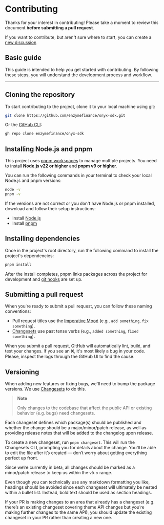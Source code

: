 # Contributing

Thanks for your interest in contributing! Please take a moment to review this document **before submitting a pull request**.

If you want to contribute, but aren't sure where to start, you can create a [new discussion](https://github.com/enzymefinance/onyx-sdk/discussions).

## Basic guide

This guide is intended to help you get started with contributing. By following these steps, you will understand the development process and workflow.

---

## Cloning the repository

To start contributing to the project, clone it to your local machine using git:

```bash
git clone https://github.com/enzymefinance/onyx-sdk.git
```

Or the [GitHub CLI](https://cli.github.com):

```bash
gh repo clone enzymefinance/onyx-sdk
```

## Installing Node.js and pnpm

This project uses [pnpm workspaces](https://pnpm.io/workspaces) to manage multiple projects. You need to install **Node.js v22 or higher** and **pnpm v9 or higher**.

You can run the following commands in your terminal to check your local Node.js and pnpm versions:

```bash
node -v
pnpm -v
```

If the versions are not correct or you don't have Node.js or pnpm installed, download and follow their setup instructions:

- Install [Node.js](https://nodejs.org)
- Install [pnpm](https://pnpm.io/installation)

## Installing dependencies

Once in the project's root directory, run the following command to install the project's dependencies:

```bash
pnpm install
```

After the install completes, pnpm links packages across the project for development and [git hooks](https://github.com/toplenboren/simple-git-hooks) are set up.

## Submitting a pull request

When you're ready to submit a pull request, you can follow these naming conventions:

- Pull request titles use the [Imperative Mood](https://en.wikipedia.org/wiki/Imperative_mood) (e.g., `add something`, `fix something`).
- [Changesets](#versioning) use past tense verbs (e.g., `added something`, `fixed something`).

When you submit a pull request, GitHub will automatically lint, build, and test your changes. If you see an ❌, it's most likely a bug in your code. Please, inspect the logs through the GitHub UI to find the cause.

## Versioning

When adding new features or fixing bugs, we'll need to bump the package versions. We use [Changesets](https://github.com/changesets/changesets) to do this.

> **Note**
>
> Only changes to the codebase that affect the public API or existing behavior (e.g. bugs) need changesets.

Each changeset defines which package(s) should be published and whether the change should be a major/minor/patch release, as well as providing release notes that will be added to the changelog upon release.

To create a new changeset, run `pnpm changeset`. This will run the Changesets CLI, prompting you for details about the change. You’ll be able to edit the file after it’s created — don’t worry about getting everything perfect up front.

Since we’re currently in beta, all changes should be marked as a minor/patch release to keep us within the `v0.x` range.

Even though you can technically use any markdown formatting you like, headings should be avoided since each changeset will ultimately be nested within a bullet list. Instead, bold text should be used as section headings.

If your PR is making changes to an area that already has a changeset (e.g. there’s an existing changeset covering theme API changes but you’re making further changes to the same API), you should update the existing changeset in your PR rather than creating a new one.

